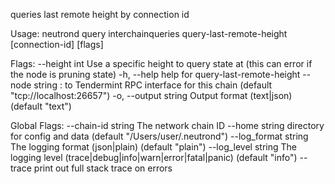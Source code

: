 queries last remote height by connection id

Usage:
  neutrond query interchainqueries query-last-remote-height [connection-id] [flags]

Flags:
      --height int      Use a specific height to query state at (this can error if the node is pruning state)
  -h, --help            help for query-last-remote-height
      --node string     <host>:<port> to Tendermint RPC interface for this chain (default "tcp://localhost:26657")
  -o, --output string   Output format (text|json) (default "text")

Global Flags:
      --chain-id string     The network chain ID
      --home string         directory for config and data (default "/Users/user/.neutrond")
      --log_format string   The logging format (json|plain) (default "plain")
      --log_level string    The logging level (trace|debug|info|warn|error|fatal|panic) (default "info")
      --trace               print out full stack trace on errors
